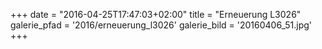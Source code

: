 +++
date = "2016-04-25T17:47:03+02:00"
title = "Erneuerung L3026"
galerie_pfad = '2016/erneuerung_l3026'
galerie_bild = '20160406_51.jpg'
+++